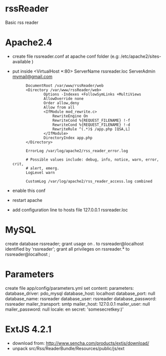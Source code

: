 rssReader
=========

Basic rss reader

Apache2.4
=============================================================
- create file rssreader.conf at apache conf folder (e.g: /etc/apache2/sites-available )
- put inside
    <VirtualHost *:80>
            ServerName rssreader.loc
            ServerAdmin mymail@gmail.com

            DocumentRoot /var/www/rssReader/web
            <Directory /var/www/rssReader/web>
                    Options -Indexes +FollowSymLinks +MultiViews
                    AllowOverride none
                    Order allow,deny
                    Allow from all
                    <IfModule mod_rewrite.c>
                        RewriteEngine On
                        RewriteCond %{REQUEST_FILENAME} !-f
                        RewriteCond %{REQUEST_FILENAME} !-d
                        RewriteRule ^(.*)$ /app.php [QSA,L]
                    </IfModule>
                    DirectoryIndex app.php
            </Directory>

            ErrorLog /var/log/apache2/rss_reader_error.log

            # Possible values include: debug, info, notice, warn, error, crit,
            # alert, emerg.
            LogLevel warn

            CustomLog /var/log/apache2/rss_reader_access.log combined

    </VirtualHost>
- enable this conf
- restart apache
- add configuration line to hosts file
    127.0.0.1   rssreader.loc

MySQL
=============================================================
create database rssreader;
grant usage on *.* to rssreader@localhost identified by 'rssreader';
grant all privileges on rssreader.* to rssreader@localhost ;

Parameters
=============================================================
create file app/config/parameters.yml
set content:
    parameters:
        database_driver: pdo_mysql
        database_host: localhost
        database_port: null
        database_name: rssreader
        database_user: rssreader
        database_password: rssreader
        mailer_transport: smtp
        mailer_host: 127.0.0.1
        mailer_user: null
        mailer_password: null
        locale: en
        secret: 'somesecretkey:)'

ExtJS 4.2.1
=============================================================
- download from: http://www.sencha.com/products/extjs/download/
- unpack src/Rss/ReaderBundle/Resources/public/js/ext